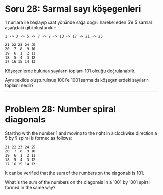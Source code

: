 # Soru 28: Sarmal sayı köşegenleri

1 numara ile başlayıp saat yönünde sağa doğru hareket eden 5'e 5 sarmal aşağıdaki gibi oluşturulur:

`1 -> 3 -> 5 -> 7 -> 9 -> 13 -> 17 -> 21 -> 25`

```
21 22 23 24 25
20  7  8  9 10
19  6  1  2 11
18  5  4  3 12
17 16 15 14 13
```
Köşegenlerde bulunan sayıların toplamı 101 olduğu doğrulanabilir.

Aynı şekilde oluşturulmuş 1001'e 1001 sarmalda köşegenlerdeki sayıların toplamı nedir?


---

# Problem 28: Number spiral diagonals

Starting with the number 1 and moving to the right in a clockwise direction a 5 by 5 spiral is formed as follows:

```
21 22 23 24 25
20  7  8  9 10
19  6  1  2 11
18  5  4  3 12
17 16 15 14 13
```

It can be verified that the sum of the numbers on the diagonals is 101.

What is the sum of the numbers on the diagonals in a 1001 by 1001 spiral formed in the same way?